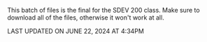 This batch of files is the final for the SDEV 200 class. Make sure to download all of the files, otherwise it won't work at all.

LAST UPDATED ON JUNE 22, 2024 AT 4:34PM
